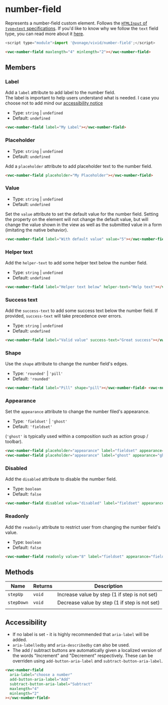 # number-field

Represents a number-field custom element. Follows the [`HTMLInput` of `type=text` specifications](https://developer.mozilla.org/en-US/docs/Web/HTML/Element/input/text).
If you'd like to know why we follow the `text` field type, you can read more about it [here](https://technology.blog.gov.uk/2020/02/24/why-the-gov-uk-design-system-team-changed-the-input-type-for-numbers/).

```js
<script type="module">import '@vonage/vivid/number-field';</script>
```

```html preview
<vwc-number-field maxlength="4" minlength="2"></vwc-number-field>
```

## Members

### Label

Add a `label` attribute to add label to the number field.  
The label is important to help users understand what is needed. I case you choose not to add mind our [accessibility notice](#accessibility)

- Type: `string` | `undefined`
- Default: `undefined`

```html preview
<vwc-number-field label="My Label"></vwc-number-field>
```

### Placeholder

- Type: `string` | `undefined`
- Default: `undefined`

Add a `placeholder` attribute to add placeholder text to the number field.

```html preview
<vwc-number-field placeholder="My Placeholder"></vwc-number-field>
```

### Value

- Type: `string` | `undefined`
- Default: `undefined`

Set the `value` attribute to set the default value for the number field. Setting the property on the element will not change the default value, but will change the value shown in the view as well as the submitted value in a form (imitating the native behavior).

```html preview
<vwc-number-field label="With default value" value="5"></vwc-number-field>
```

### Helper text

Add the `helper-text` to add some helper text below the number field.

- Type: `string` | `undefined`
- Default: `undefined`

```html preview
<vwc-number-field label="Helper text below" helper-text="Help text"></vwc-number-field>
```

### Success text

Add the `success-text` to add some success text below the number field.
If provided, `success-text` will take precedence over errors.

- Type: `string` | `undefined`
- Default: `undefined`

```html preview
<vwc-number-field label="Valid value" success-text="Great success"></vwc-number-field>
```

### Shape

Use the `shape` attribute to change the number field's edges.

- Type: `'rounded'` | `'pill'`
- Default: `'rounded'`

```html preview blocks
<vwc-number-field label="Pill" shape="pill"></vwc-number-field> <vwc-number-field label="Rounded" shape="rounded"></vwc-number-field>
```

### Appearance

Set the `appearance` attribute to change the number filed's appearance.

- Type: `'fieldset'` | `'ghost'`
- Default: `'fieldset'`

(`'ghost'` is typically used within a composition such as action group / toolbar).

```html preview blocks
<vwc-number-field placeholder="appearance" label="fieldset" appearance="fieldset"></vwc-number-field>
<vwc-number-field placeholder="appearance" label="ghost" appearance="ghost"></vwc-number-field>
```

### Disabled

Add the `disabled` attribute to disable the number field.

- Type: `boolean`
- Default: `false`

```html preview blocks
<vwc-number-field disabled value="disabled" label="fieldset" appearance="fieldset"></vwc-number-field>
```

### Readonly

Add the `readonly` attribute to restrict user from changing the number field's value.

- Type: `boolean`
- Default: `false`

```html preview blocks
<vwc-number-field readonly value="8" label="fieldset" appearance="fieldset"></vwc-number-field>
```

## Methods

<div class="table-wrapper">

| Name       | Returns | Description                                   |
| ---------- | ------- | --------------------------------------------- |
| `stepUp`   | `void`  | Increase value by step (1 if step is not set) |
| `stepDown` | `void`  | Decrease value by step (1 if step is not set) |
|            |

</div>

## Accessibility

- If no label is set - it is highly recommended that `aria-label` will be added.
- `aria-labelledby` and `aria-describedby` can also be used.
- The add / subtract buttons are automatically given a localized version of the words "Increment" and "Decrement" respectively. These can be overriden using `add-button-aria-label` and `subtract-button-aria-label`.

```html
<vwc-number-field
  aria-label="choose a number"
  add-button-aria-label="Add"
  subtract-button-aria-label="Subtract"
  maxlength="4"
  minlength="2"
></vwc-number-field>
```
